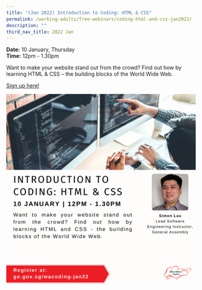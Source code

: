 ```yaml
---
title: "(Jan 2022) Introduction to Coding: HTML & CSS"
permalink: /working-adults/free-webinars/coding-html-and-css-jan2022/
description: ""
third_nav_title: 2022 Jan
---
```


**Date:** 10 January, Thursday
<br> **Time:** 12pm - 1.30pm

Want to make your website stand out from the crowd? Find out how by learning HTML & CSS – the building blocks of the World Wide Web.

[Sign up here!](https://go.gov.sg/wacoding-jan22)

![Coding workshop](/images/10-Jan-WA.png)